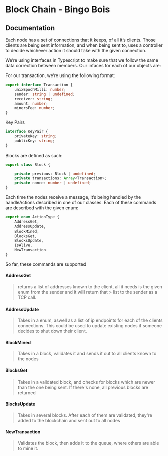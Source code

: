 # Block Chain - Bingo Bois

## Documentation
Each node has a set of connections that it keeps, of all it’s clients. Those clients are being sent information, and when being sent to, uses a controller to decide whichever action it should take with the given connection. 

We’re using interfaces in Typescript to make sure that we follow the same data correction between members. Our infaces for each of our objects are:

For our transaction, we’re using the following format:
```typescript
export interface Transaction {
    unixEpochMilli: number;
    sender: string | undefined;
    receiver: string;
    amount: number;
    minersFee: number;
}
```

Key Pairs
```typescript
interface KeyPair {
    privateKey: string;
    publicKey: string;
}
```

Blocks are defined as such:
```typescript
export class Block {

    private previous: Block | undefined;
    private transactions: Array<Transaction>;
    private nonce: number | undefined;
}
```

Each time the nodes receive a message, it’s being handled by the handleActions described in one of our classes. Each of these commands are described with the given enum:
```typescript
export enum ActionType {
    AddressGet,
    AddressUpdate,
    BlockMined,
    BlocksGet,
    BlocksUpdate,
    IsAlive,
    NewTransaction
}
```

So far, these commands are supported


#### AddressGet
> returns a list of addresses known to the client, all it needs is the given enum from the sender and it will return that > list to the sender as a TCP call.

#### AddressUpdate
> Takes in a enum, aswell as a list of ip endpoints for each of the clients connections. This could be used to update existing nodes if someone decides to shut down their client.

#### BlockMined
> Takes in a block, validates it and sends it out to all clients known to the nodes

#### BlocksGet
> Takes in a validated block, and checks for blocks which are newer than the one being sent. If there's none, all previous blocks are returned

#### BlocksUpdate
> Takes in several blocks. After each of them are validated, they're added to the blockchain and sent out to all nodes

#### NewTransaction
> Validates the block, then adds it to the queue, where others are able to mine it.
